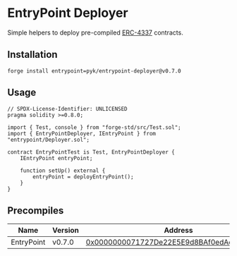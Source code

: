 # EntryPoint Deployer

Simple helpers to deploy pre-compiled [ERC-4337](https://github.com/eth-infinitism/account-abstraction) contracts.

## Installation

```shell
forge install entrypoint=pyk/entrypoint-deployer@v0.7.0
```

## Usage

```solidity
// SPDX-License-Identifier: UNLICENSED
pragma solidity >=0.8.0;

import { Test, console } from "forge-std/src/Test.sol";
import { EntryPointDeployer, IEntryPoint } from "entrypoint/Deployer.sol";

contract EntryPointTest is Test, EntryPointDeployer {
    IEntryPoint entryPoint;

    function setUp() external {
        entryPoint = deployEntryPoint();
    }
}
```

## Precompiles

| Name       | Version | Address                                                                                                               |
| ---------- | ------- | --------------------------------------------------------------------------------------------------------------------- |
| EntryPoint | v0.7.0  | [0x0000000071727De22E5E9d8BAf0edAc6f37da032](https://etherscan.io/address/0x0000000071727De22E5E9d8BAf0edAc6f37da032) |
